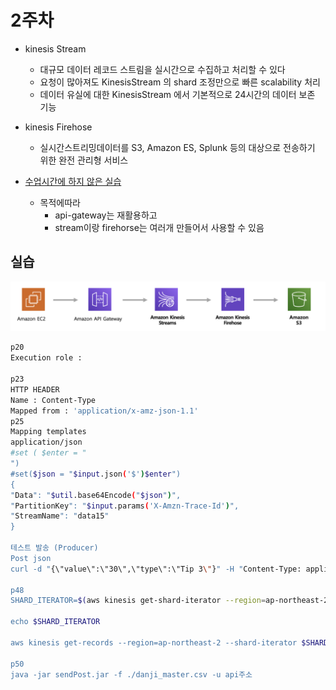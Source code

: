 # 2주차


* kinesis Stream
  * 대규모 데이터 레코드 스트림을 실시간으로 수집하고 처리할 수 있다
  * 요청이 많아져도 KinesisStream 의 shard 조정만으로 빠른 scalability 처리
  * 데이터 유실에 대한 KinesisStream 에서 기본적으로 24시간의 데이터 보존 기능

* kinesis Firehose
  * 실시간스트리밍데이터를 S3, Amazon ES, Splunk 등의 대상으로 전송하기 위한 완전 관리형 서비스

* [수업시간에 하지 않은 실습](https://docs.aws.amazon.com/ko_kr/apigateway/latest/developerguide/integrating-api-with-aws-services-kinesis.html)
  * 목적에따라
    * api-gateway는 재활용하고 
    * stream이랑 firehorse는 여러개 만들어서 사용할 수 있음 

## 실습

![intro](./images/intro.png)


```bash
p20 
Execution role : 

p23
HTTP HEADER 
Name : Content-Type 
Mapped from : 'application/x-amz-json-1.1'
p25
Mapping templates 
application/json
#set ( $enter = "
")
#set($json = "$input.json('$')$enter")
{
"Data": "$util.base64Encode("$json")",
"PartitionKey": "$input.params('X-Amzn-Trace-Id')",
"StreamName": "data15"
}

테스트 발송 (Producer)
Post json  
curl -d "{\"value\":\"30\",\"type\":\"Tip 3\"}" -H "Content-Type: application/json" -X POST  api 주소

p48 
SHARD_ITERATOR=$(aws kinesis get-shard-iterator --region=ap-northeast-2 --shard-id shardId-000000000000 --shard-iterator-type TRIM_HORIZON --stream-name data15 --query 'ShardIterator')

echo $SHARD_ITERATOR

aws kinesis get-records --region=ap-northeast-2 --shard-iterator $SHARD_ITERATOR

p50 
java -jar sendPost.jar -f ./danji_master.csv -u api주소
```
